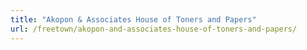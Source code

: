 ```yaml
---
title: "Akopon & Associates House of Toners and Papers"
url: /freetown/akopon-and-associates-house-of-toners-and-papers/
---
```


